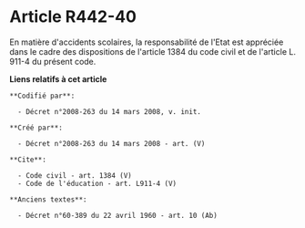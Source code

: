 # Article R442-40

En matière d'accidents scolaires, la responsabilité de l'Etat est appréciée dans le cadre des dispositions de l'article 1384
du code civil et de l'article L. 911-4 du présent code.

**Liens relatifs à cet article**

	**Codifié par**:

	  - Décret n°2008-263 du 14 mars 2008, v. init.

	**Créé par**:

	  - Décret n°2008-263 du 14 mars 2008 - art. (V)

	**Cite**:

	  - Code civil - art. 1384 (V)
	  - Code de l'éducation - art. L911-4 (V)

	**Anciens textes**:

	  - Décret n°60-389 du 22 avril 1960 - art. 10 (Ab)
